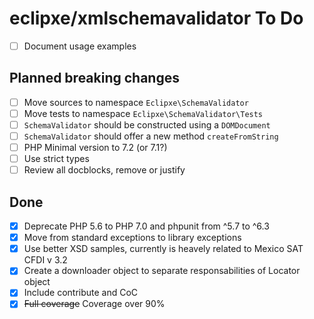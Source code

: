 # eclipxe/xmlschemavalidator To Do

- [ ] Document usage examples

## Planned breaking changes

- [ ] Move sources to namespace `Eclipxe\SchemaValidator`
- [ ] Move tests to namespace `Eclipxe\SchemaValidator\Tests`
- [ ] `SchemaValidator` should be constructed using a `DOMDocument`
- [ ] `SchemaValidator` should offer a new method `createFromString`
- [ ] PHP Minimal version to 7.2 (or 7.1?)
- [ ] Use strict types
- [ ] Review all docblocks, remove or justify

## Done

- [X] Deprecate PHP 5.6 to PHP 7.0 and phpunit from ^5.7 to ^6.3
- [X] Move from standard exceptions to library exceptions
- [X] Use better XSD samples, currently is heavely related to Mexico SAT CFDI v 3.2
- [X] Create a downloader object to separate responsabilities of Locator object
- [X] Include contribute and CoC
- [X] ~~Full coverage~~ Coverage over 90%
